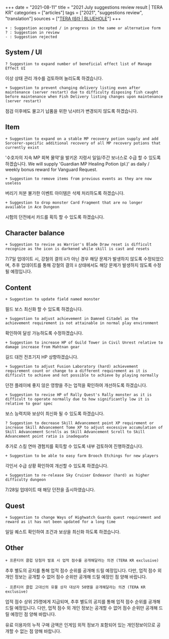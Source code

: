 +++
date = "2021-08-11"
title = "2021 July suggestions review result | TERA KR"
categories = ["articles"]
tags = ["2021", "suggestions review", "translation"]
sources = ["[TERA 테라 | BLUEHOLE](https://playtera.co.kr/news/devnotes/535)"]
+++

```
+ : Suggestion accepted / in progress in the same or alternative form 
? : Suggestion in review
- : Suggestion rejected
```

## System / UI

```
? Suggestion to expand number of beneficial effect list of Manage Effect UI
```

이상 상태 관리 개수를 검토하여 늘리도록 하겠습니다.

```
+ Suggestion to prevent changing delivery listing even after maintenance (server restart) due to difficulty disposing fish caught before maintenance when Fish Delivery listing changes upon maintenance (server restart) 
```

점검 이후에도 물고기 납품을 위한 낚시터가 변경되지 않도록 하겠습니다.

## Item

```
+ Suggestion to expand on a stable MP recovery potion supply and add Sorcerer-specific additional recovery of all MP recovery potions that currently exist
```

'수호자의 지속 MP 회복 물약'을 발키온 지령서 일일/주간 보너스로 수급 할 수 있도록 하겠습니다.
We will supply 'Guardian MP Healing Potion (pl.)' as daily / weekly bonus reward for Vanguard Request.

```
+ Suggestion to remove items from previous events as they are now useless
```

버리기 처분 불가한 이벤트 아이템은 삭제 처리하도록 하겠습니다.

```
+ Suggestion to drop monster Card Fragment that are no longer available in Ace Dungeon
```

시험의 던전에서 카드를 획득 할 수 있도록 하겠습니다.

## Character balance

```
+ Suggestion to revise as Warrior's Blade Draw reset is difficult recognize as the icon is darkened while skill is cast and resets
```

7/7일 업데이트 시, 강철의 결의 ii가 아닌 경우 해당 문제가 발생하지 않도록 수정되었으며, 추후 업데이트를 통해 강철의 결의 ii 상태에서도 해당 문제가 발생하지 않도록 수정될 예정입니다.

## Content

```
+ Suggestion to update field named monster
```

필드 보스 최신화 할 수 있도록 하겠습니다.

```
+ Suggestion to adjust achievement in Damned Citadel as the achievement requirement is not attainable in normal play environment
```

확인하여 달성 가능하도록 수정하겠습니다.

```
+ Suggestion to increase HP of Guild Tower in Civil Unrest relative to damage increase from Mahtnan gear
```

길드 대전 전초기지 HP 상향하겠습니다.

```
+ Suggestion to adjust Fusion Laboratory (hard) achievement requirement count or change to a different requirement as it is difficult to achieve and not possible to achieve by playing normally
```

던전 플레이에 좋지 않은 영향을 주는 업적을 확인하여 개선하도록 하겠습니다.

```
+ Suggestion to revise HP of Rally Quest's Rally monster as it is difficult to operate normally due to how significantly low it is relative to gear spec
```

보스 능력치와 보상이 최신화 될 수 있도록 하겠습니다.

```
? Suggestion to decrease Skill Advancement point XP requirement or increase Skill Advancement Tome XP to adjust excessive accumulation of Skill Advancement Scrolls as Skill Advancement Scroll to Skill Advancement point ratio is inadequate
```

추가로 스킬 연마 경험치를 획득할 수 있도록 내부 검토하여 진행하겠습니다.

```
+ Suggestion to be able to easy farm Brooch Etchings for new players
```

각인서 수급 상황 확인하여 개선할 수 있도록 하겠습니다.

```
+ Suggestion to re-release Sky Cruiser Endeavor (hard) as higher difficulty dungeon
```

7/28일 업데이트 때 해당 던전을 출시하였습니다.

## Quest

```
+ Suggestion to change Ways of Highwatch Guards quest requirement and reward as it has not been updated for a long time
```

일일 퀘스트 확인하여 조건과 보상을 최신화 하도록 하겠습니다.

## Other

```
+ 프론티어 클럽 당첨자 발표 시 업적 점수를 공개해달라는 의견 (TERA KR exclusive)
```

추후 별도의 공지를 통해 업적 점수 순위를 공개해 드릴 예정입니다. 다만, 업적 점수 외 개인 정보는 공개할 수 없어 점수 순위만 공개해 드릴 예정인 점 양해 바랍니다.

```
- 프론티어 클럽 고대신의 유물 상자 대상자 50명을 공개해달라는 의견 (TERA KR exclusive)
```

업적 점수 상위 25명에게 지급되며, 추후 별도의 공지를 통해 업적 점수 순위를 공개해 드릴 예정입니다. 다만, 업적 점수 외 개인 정보는 공개할 수 없어 점수 순위만 공개해 드릴 예정인 점 양해 바랍니다.

유료 이용자의 누적 구매 금액은 인게임 외적 정보가 포함되어 있는 개인정보이므로 공개할 수 없는 점 양해 바랍니다.
